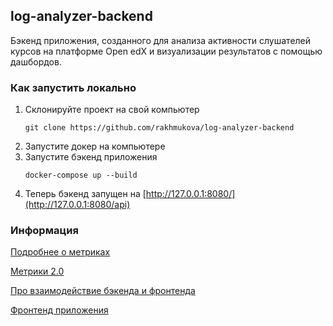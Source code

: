 ## log-analyzer-backend
Бэкенд приложения, созданного для анализа активности слушателей курсов на платформе Open edX и визуализации результатов с помощью дашбордов.

### Как запустить локально
1) Склонируйте проект на свой компьютер
   ```shell
   git clone https://github.com/rakhmukova/log-analyzer-backend
   ```
2) Запустите докер на компьютере 
3) Запустите бэкенд приложения
   ```shell
   docker-compose up --build
   ```
4) Теперь бэкенд запущен на [http://127.0.0.1:8080/](http://127.0.0.1:8080/api)

### Информация
[Подробнее о метриках](https://docs.google.com/document/d/10p5zKWXnF2LRT2V9M0zCFXjcEkOsdYNRg663pmJx4bI/edit?usp=sharing)

[Метрики 2.0](https://docs.google.com/document/d/1fK1YRyhjA9Jk65wHtvGzJ6kzYsaAdmHQfCPCYVNV5KI/edit)

[Про взаимодействие бэкенда и фронтенда](https://docs.google.com/document/d/12UsrKIvRo4tvwa5YWXt0ZjV7coVRl17Oxk8NFT5CLh4/edit)

[Фронтенд приложения](https://github.com/Barsegyan-Arevik/log-analyzer-frontend)
